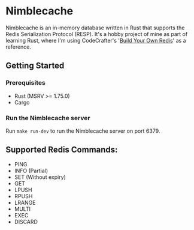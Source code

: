 # Nimblecache

Nimblecache is an in-memory database written in Rust that supports the Redis Serialization Protocol (RESP).
It's a hobby project of mine as part of learning Rust, where I'm using CodeCrafter's '[Build Your Own Redis](https://app.codecrafters.io/courses/redis/overview)'
as a reference.

## Getting Started

### Prerequisites

- Rust (MSRV >= 1.75.0)
- Cargo

### Run the Nimblecache server

Run `make run-dev` to run the Nimblecache server on port 6379.

## Supported Redis Commands:

- PING
- INFO (Partial)
- SET (Without expiry)
- GET
- LPUSH
- RPUSH
- LRANGE
- MULTI
- EXEC
- DISCARD
